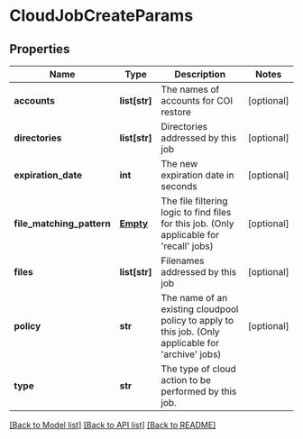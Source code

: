 # CloudJobCreateParams

## Properties
Name | Type | Description | Notes
------------ | ------------- | ------------- | -------------
**accounts** | **list[str]** | The names of accounts for COI restore | [optional] 
**directories** | **list[str]** | Directories addressed by this job | [optional] 
**expiration_date** | **int** | The new expiration date in seconds | [optional] 
**file_matching_pattern** | [**Empty**](Empty.md) | The file filtering logic to find files for this job. (Only applicable for &#39;recall&#39; jobs) | [optional] 
**files** | **list[str]** | Filenames addressed by this job | [optional] 
**policy** | **str** | The name of an existing cloudpool policy to apply to this job. (Only applicable for &#39;archive&#39; jobs) | [optional] 
**type** | **str** | The type of cloud action to be performed by this job. | 

[[Back to Model list]](../README.md#documentation-for-models) [[Back to API list]](../README.md#documentation-for-api-endpoints) [[Back to README]](../README.md)



